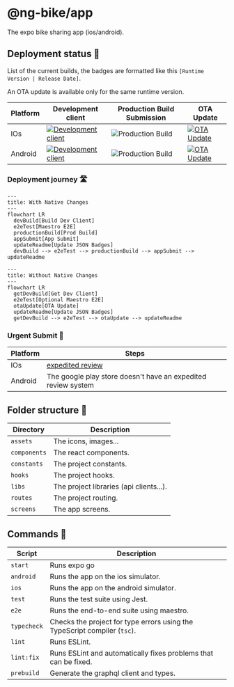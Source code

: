 # @ng-bike/app

The expo bike sharing app (ios/android).

## Deployment status 🚦

List of the current builds, the badges are formatted like this `[Runtime Version | Release Date]`.

An OTA update is available only for the same runtime version.

| Platform | Development client                                                                                                                                                                                                                            | Production Build Submission                                                                                                  | OTA Update                                                                                                                                                               |
| -------- | --------------------------------------------------------------------------------------------------------------------------------------------------------------------------------------------------------------------------------------------- | ---------------------------------------------------------------------------------------------------------------------------- | ------------------------------------------------------------------------------------------------------------------------------------------------------------------------ |
| IOs      | [![Development client](https://img.shields.io/badge/3.52.0-26.07.2023-FFF.svg?style=for-the-badge&labelColor=000&logoColor=FFF)](https://expo.dev/accounts/nicolas-godefroy-dev/projects/ng-bike/builds/ca3f6711-b7c7-41f3-8b11-aec57dcb9822) | ![Production Build](https://img.shields.io/badge/3.50.0-25.07.2023-FFF.svg?style=for-the-badge&labelColor=000&logoColor=FFF) | [![OTA Update](https://img.shields.io/badge/3.52.0-27.07.2023-FFF.svg?style=for-the-badge&labelColor=000&logoColor=FFF)](https://expo.dev/@nicolas-godefroy-dev/ng-bike) |
| Android  | [![Development client](https://img.shields.io/badge/3.52.0-26.07.2023-FFF.svg?style=for-the-badge&labelColor=000&logoColor=FFF)](https://expo.dev/accounts/nicolas-godefroy-dev/projects/ng-bike/builds/1b1245eb-02e3-4b9d-90b8-a71440fe758e) | ![Production Build](https://img.shields.io/badge/3.50.0-25.07.2023-FFF.svg?style=for-the-badge&labelColor=000&logoColor=FFF) | [![OTA Update](https://img.shields.io/badge/3.52.0-27.07.2023-FFF.svg?style=for-the-badge&labelColor=000&logoColor=FFF)](https://expo.dev/@nicolas-godefroy-dev/ng-bike) |

### Deployment journey 🛣️

```mermaid
---
title: With Native Changes
---
flowchart LR
  devBuild[Build Dev Client]
  e2eTest[Maestro E2E]
  productionBuild[Prod Build]
  appSubmit[App Submit]
  updateReadme[Update JSON Badges]
  devBuild --> e2eTest --> productionBuild --> appSubmit --> updateReadme
```

```mermaid
---
title: Without Native Changes
---
flowchart LR
  getDevBuild[Get Dev Client]
  e2eTest[Optional Maestro E2E]
  otaUpdate[OTA Update]
  updateReadme[Update JSON Badges]
  getDevBuild --> e2eTest --> otaUpdate --> updateReadme
```

### Urgent Submit 🚨

| Platform    | Steps                             |
| ------------ | --------------------------------------- |
| IOs    |  [expedited review](https://emregurses.medium.com/expedite-review-urgent-review-request-to-apple-fab000826a3f)                    |
| Android | The google play store doesn't have an expedited review system                  |


## Folder structure 📁

| Directory    | Description                             |
| ------------ | --------------------------------------- |
| `assets`     | The icons, images...                    |
| `components` | The react components.                   |
| `constants`  | The project constants.                  |
| `hooks`      | The project hooks.                      |
| `libs`       | The project libraries (api clients...). |
| `routes`     | The project routing.                    |
| `screens`    | The app screens.                        |

## Commands 📜

| Script      | Description                                                               |
| ----------- | ------------------------------------------------------------------------- |
| `start`     | Runs expo go                                                              |
| `android`   | Runs the app on the ios simulator.                                        |
| `ios`       | Runs the app on the android simulator.                                    |
| `test`      | Runs the test suite using Jest.                                           |
| `e2e`       | Runs the end-to-end suite using maestro.                                  |
| `typecheck` | Checks the project for type errors using the TypeScript compiler (`tsc`). |
| `lint`      | Runs ESLint.                                                              |
| `lint:fix`  | Runs ESLint and automatically fixes problems that can be fixed.           |
| `prebuild`  | Generate the graphql client and types.                                    |
